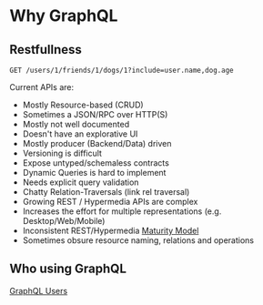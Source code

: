 # Why GraphQL

## Restfullness

`GET /users/1/friends/1/dogs/1?include=user.name,dog.age`

Current APIs are:

- Mostly Resource-based (CRUD)
- Sometimes a JSON/RPC over HTTP(S)
- Mostly not well documented
- Doesn't have an explorative UI
- Mostly producer (Backend/Data) driven
- Versioning is difficult
- Expose untyped/schemaless contracts
- Dynamic Queries is hard to implement
- Needs explicit query validation
- Chatty Relation-Traversals (link rel traversal)
- Growing REST / Hypermedia APIs are complex
- Increases the effort for multiple representations (e.g. Desktop/Web/Mobile)
- Inconsistent REST/Hypermedia [Maturity Model](https://martinfowler.com/articles/richardsonMaturityModel.html)
- Sometimes obsure resource naming, relations and operations

## Who using GraphQL

[GraphQL Users](http://graphql.org/users/)
